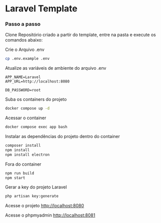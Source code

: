 
# Laravel Template

### Passo a passo
Clone Repositório criado a partir do template, entre na pasta e execute os comandos abaixo:

Crie o Arquivo .env
```sh
cp .env.example .env
```

Atualize as variáveis de ambiente do arquivo .env
```dosini
APP_NAME=Laravel
APP_URL=http://localhost:8080

DB_PASSWORD=root
```

Suba os containers do projeto
```sh
docker compose up -d
```

Acessar o container
```sh
docker compose exec app bash
```

Instalar as dependências do projeto dentro do container
```sh
composer install
npm install
npm install electron
```

Fora do container
```sh
npm run build
npm start
```

Gerar a key do projeto Laravel
```sh
php artisan key:generate
```

Acesse o projeto
[http://localhost:8080](http://localhost:8080)

Acesse o phpmyadmin
[http://localhost:8081](http://localhost:8081)
